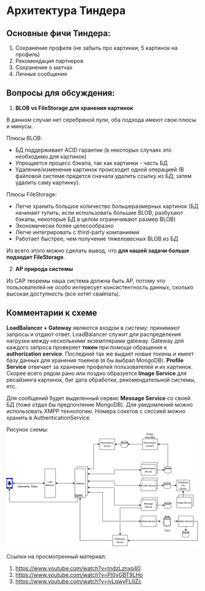 # Архитектура Тиндера

## Основные фичи Тиндера:
1) Сохранение профиля (не забыть про картинки, 5 картинок на профиль)
2) Рекомендация партнеров
3) Сохранение о матчах
4) Личные сообщения

## Вопросы для обсуждения:
1) **BLOB vs FileStorage для хранения картинок**

В данном случае нет серебряной пули, оба подхода имеют свои плюсы и минусы.

Плюсы BLOB:
- БД поддерживает ACID гарантии (в некоторых случаях это необходимо для картинок)
- Упрощается процесс бэкапа, так как картинки - часть БД
- Удаление/изменение картинок происходит одной операцией (В файловой системе придется сначала удалить ссылку из БД,
затем удалить саму картинку).

Плюсы FileStorage:
- Легче хранить большое количество большеразмерных картинок (БД начинает тупить, если использовать большие BLOB, 
разбухают бэкапы, некоторые БД в целом ограничивают размер BLOB)
- Экономически более целесообразно
- Легче интегрировать с third-party компаниями
- Работает быстрее, чем получение тяжеловесных BLOB из БД

Из всего этого можно сделать вывод, что **для нашей задачи больше подходит FileStorage**.

2) **AP природа системы**

Из CAP теоремы наша система должна быть AP, потому что пользователей не особо интересует консистентность данных, сколько
высокая доступность (все хотят свайпать).

## Комментарии к схеме
**LoadBalancer + Gateway** являются входом в систему: принимают запросы и отдают ответ. LoadBalancer служит для 
распределения нагрузки между несколькими экземплярами gateway. Gateway для каждого запроса проверяет **токен** при 
помощи обращения к **authorization service**. Последний так же выдает новые токены и имеет базу данных для хранения 
токенов (я бы выбрал MongoDB). **Profile Service** отвечает за хранение профилей пользователей и их картинок. Скорее
всего рядом рано или поздно образуется **Image Service** для ресайзинга картинок, биг дата обработки, рекомендательной
системы, етс.

Для сообщений будет выделенный сервис **Message Service** со своей БД (тоже отдал бы предпочтение MongoDB). Для 
уведомлений можно использовать XMPP технологию. Номера сокетов с сессией можно хранить в AuthenticationService.

Рисунок схемы:
![img.png](img.png)

Ссылки на просмотренный материал:
1) https://www.youtube.com/watch?v=tndzLznxq40
2) https://www.youtube.com/watch?v=PI0yGBT9LHo
3) https://www.youtube.com/watch?v=iyLqwyFL0Zc
